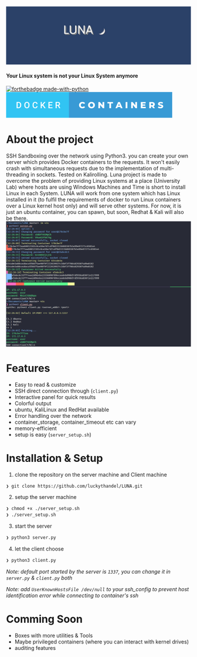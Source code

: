 ![Logo](https://github.com/luckythandel/LUNA/blob/main/assets/cover/Luna.jpg)
#### Your Linux system is not your Linux System anymore 
[![forthebadge made-with-python](http://ForTheBadge.com/images/badges/made-with-python.svg)](https://www.python.org/)    [![forthebadge docker_containers](https://github.com/luckythandel/LUNA/blob/main/assets/badges/docker-containers.svg)](https://www.docker.com/)    

# About the project
SSH Sandboxing over the network using Python3. you can create your own server which provides Docker containers 
to the requests. It won't easily crash with simultaneous requests due to the implementation of multi-threading in sockets.
Tested on Kalirolling. Luna project is made to overcome the problem of providing Linux systems at a place (University Lab) where hosts are using Windows Machines and Time is short to install Linux in each System.
LUNA will work from one system which has Linux installed in it (to fulfil the requirements of docker to run Linux containers over a Linux kernel host only) and will serve other systems.
For now, it is just an ubuntu container, you can spawn, but soon, Redhat & Kali will also be there.
![Screenshot](https://github.com/luckythandel/LUNA/blob/main/assets/screenshots/ss1.png)

# Features
- Easy to read & customize
- SSH direct connection through (`client.py`)
- Interactive panel for quick results
- Colorful output
- ubuntu, KaliLinux and RedHat available 
- Error handling over the network
- container_storage, container_timeout etc can vary
- memory-efficient
- setup is easy (`server_setup.sh`)

# Installation & Setup
1. clone the repository on the server machine and Client machine
```sh
❯ git clone https://github.com/luckythandel/LUNA.git
```
2. setup the server machine
```sh
❯ chmod +x ./server_setup.sh
❯ ./server_setup.sh 
```
3. start the server
```bash
❯ python3 server.py
```
4. let the client choose
```bash
❯ python3 client.py
```
*Note: default port started by the server is `1337`, you can change it in `server.py` & `client.py` both*

*Note: add `UserKnownHostsFile /dev/null` to your ssh_config to prevent host identification error while connecting to container's ssh*

# Comming Soon
- Boxes with more utilities & Tools 
- Maybe privileged containers (where you can interact with kernel drives)
- auditing features
